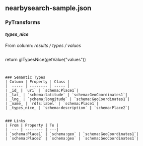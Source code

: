## nearbysearch-sample.json

### PyTransforms
#### _types_nice_
From column: _results / types / values_
>``` python
return glTypesNice(getValue("values"))
```


### Semantic Types
| Column | Property | Class |
|  ----- | -------- | ----- |
| _id_ | `uri` | `schema:Place1`|
| _lat_ | `schema:latitude` | `schema:GeoCoordinates1`|
| _lng_ | `schema:longitude` | `schema:GeoCoordinates1`|
| _name_ | `rdfs:label` | `schema:Place1`|
| _types_nice_ | `schema:description` | `schema:Place2`|


### Links
| From | Property | To |
|  --- | -------- | ---|
| `schema:Place1` | `schema:geo` | `schema:GeoCoordinates1`|
| `schema:Place2` | `schema:geo` | `schema:GeoCoordinates1`|

